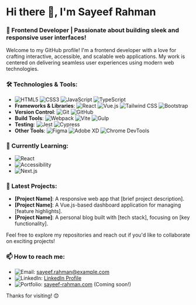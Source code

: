 # Hi there 👋, I'm Sayeef Rahman

### 🚀 Frontend Developer | Passionate about building sleek and responsive user interfaces!

Welcome to my GitHub profile! I'm a frontend developer with a love for crafting interactive, accessible, and scalable web applications. My work is centered on delivering seamless user experiences using modern web technologies.

### 🛠️ Technologies & Tools:
- ![HTML5](https://img.shields.io/badge/-HTML5-E34F26?style=flat&logo=html5&logoColor=white) ![CSS3](https://img.shields.io/badge/-CSS3-1572B6?style=flat&logo=css3&logoColor=white) ![JavaScript](https://img.shields.io/badge/-JavaScript-F7DF1E?style=flat&logo=javascript&logoColor=black) ![TypeScript](https://img.shields.io/badge/-TypeScript-3178C6?style=flat&logo=typescript&logoColor=white)
- **Frameworks & Libraries**: ![React](https://img.shields.io/badge/-React-61DAFB?style=flat&logo=react&logoColor=white) ![Vue.js](https://img.shields.io/badge/-Vue.js-4FC08D?style=flat&logo=vue.js&logoColor=white) ![Tailwind CSS](https://img.shields.io/badge/-TailwindCSS-38B2AC?style=flat&logo=tailwind-css&logoColor=white) ![Bootstrap](https://img.shields.io/badge/-Bootstrap-563D7C?style=flat&logo=bootstrap&logoColor=white)
- **Version Control**: ![Git](https://img.shields.io/badge/-Git-F05032?style=flat&logo=git&logoColor=white) ![GitHub](https://img.shields.io/badge/-GitHub-181717?style=flat&logo=github&logoColor=white)
- **Build Tools**: ![Webpack](https://img.shields.io/badge/-Webpack-8DD6F9?style=flat&logo=webpack&logoColor=white) ![Vite](https://img.shields.io/badge/-Vite-646CFF?style=flat&logo=vite&logoColor=white) ![Gulp](https://img.shields.io/badge/-Gulp-CF4647?style=flat&logo=gulp&logoColor=white)
- **Testing**: ![Jest](https://img.shields.io/badge/-Jest-C21325?style=flat&logo=jest&logoColor=white) ![Cypress](https://img.shields.io/badge/-Cypress-17202C?style=flat&logo=cypress&logoColor=white)
- **Other Tools**: ![Figma](https://img.shields.io/badge/-Figma-F24E1E?style=flat&logo=figma&logoColor=white) ![Adobe XD](https://img.shields.io/badge/-AdobeXD-FF61F6?style=flat&logo=adobe-xd&logoColor=white) ![Chrome DevTools](https://img.shields.io/badge/-ChromeDevTools-4285F4?style=flat&logo=google-chrome&logoColor=white)

### 🌱 Currently Learning:
- ![React](https://img.shields.io/badge/-AdvancedReact-61DAFB?style=flat&logo=react&logoColor=white)
- ![Accessibility](https://img.shields.io/badge/-WebAccessibility-5E5E5E?style=flat)
- ![Next.js](https://img.shields.io/badge/-Next.js-000000?style=flat&logo=next.js&logoColor=white)

### 📝 Latest Projects:
- **[Project Name]**: A responsive web app that [brief project description].
- **[Project Name]**: A Vue.js-based dashboard application for managing [feature highlights].
- **[Project Name]**: A personal blog built with [tech stack], focusing on [key functionality].

Feel free to explore my repositories and reach out if you'd like to collaborate on exciting projects!

### 📫 How to reach me:
- ![Email](https://img.shields.io/badge/-Email-D14836?style=flat&logo=gmail&logoColor=white): sayeef.rahman@example.com
- ![LinkedIn](https://img.shields.io/badge/-LinkedIn-0077B5?style=flat&logo=linkedin&logoColor=white): [LinkedIn Profile](https://www.linkedin.com/in/sayeef-rahman/)
- ![Portfolio](https://img.shields.io/badge/-Portfolio-4B5563?style=flat&logoColor=white): [sayeef-rahman.com](https://sayeef-rahman.com) (Coming soon!)

Thanks for visiting! 😊
